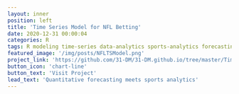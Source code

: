 ```yaml
---
layout: inner
position: left
title: 'Time Series Model for NFL Betting'
date: 2020-12-31 00:00:04
categories: R
tags: R modeling time-series data-analytics sports-analytics forecasting
featured_image: '/img/posts/NFLTSModel.png'
project_link: 'https://github.com/31-DM/31-DM.github.io/tree/master/TimeSeries'
button_icon: 'chart-line'
button_text: 'Visit Project'
lead_text: 'Quantitative forecasting meets sports analytics'
---
```

